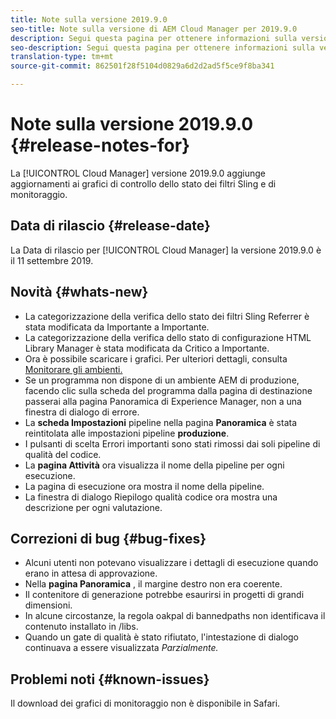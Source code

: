 ```yaml
---
title: Note sulla versione 2019.9.0
seo-title: Note sulla versione di AEM Cloud Manager per 2019.9.0
description: Segui questa pagina per ottenere informazioni sulla versione 2019.9.0 di Cloud Manager.
seo-description: Segui questa pagina per ottenere informazioni sulla versione 2019.9.0 di AEM Cloud Manager.
translation-type: tm+mt
source-git-commit: 862501f28f5104d0829a6d2d2ad5f5ce9f8ba341

---
```


# Note sulla versione 2019.9.0 {#release-notes-for}

La [!UICONTROL Cloud Manager] versione 2019.9.0 aggiunge aggiornamenti ai grafici di controllo dello stato dei filtri Sling e di monitoraggio.

## Data di rilascio {#release-date}

La Data di rilascio per [!UICONTROL Cloud Manager] la versione 2019.9.0 è il 11 settembre 2019.

## Novità {#whats-new}

* La categorizzazione della verifica dello stato dei filtri Sling Referrer è stata modificata da Importante a Importante.
* La categorizzazione della verifica dello stato di configurazione HTML Library Manager è stata modificata da Critico a Importante.
* Ora è possibile scaricare i grafici. Per ulteriori dettagli, consulta [Monitorare gli ambienti.](monitor-your-environments.md)
* Se un programma non dispone di un ambiente AEM di produzione, facendo clic sulla scheda del programma dalla pagina di destinazione passerai alla pagina Panoramica di Experience Manager, non a una finestra di dialogo di errore.
* La **scheda Impostazioni** pipeline nella pagina **Panoramica** è stata reintitolata alle impostazioni pipeline **produzione**.
* I pulsanti di scelta Errori importanti sono stati rimossi dai soli pipeline di qualità del codice.
* La **pagina Attività** ora visualizza il nome della pipeline per ogni esecuzione.
* La pagina di esecuzione ora mostra il nome della pipeline.
* La finestra di dialogo Riepilogo qualità codice ora mostra una descrizione per ogni valutazione.

## Correzioni di bug {#bug-fixes}

* Alcuni utenti non potevano visualizzare i dettagli di esecuzione quando erano in attesa di approvazione.
* Nella **pagina Panoramica** , il margine destro non era coerente.
* Il contenitore di generazione potrebbe esaurirsi in progetti di grandi dimensioni.
* In alcune circostanze, la regola oakpal di bannedpaths non identificava il contenuto installato in /libs.
* Quando un gate di qualità è stato rifiutato, l'intestazione di dialogo continuava a essere visualizzata *Parzialmente.*

## Problemi noti {#known-issues}

Il download dei grafici di monitoraggio non è disponibile in Safari.
